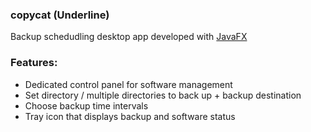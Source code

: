 ### copycat (Underline)

Backup schedudling desktop app developed with [JavaFX](https://github.com/openjdk/jfx)

### Features:

- Dedicated control panel for software management
- Set directory / multiple directories to back up + backup destination
- Choose backup time intervals
- Tray icon that displays backup and software status
